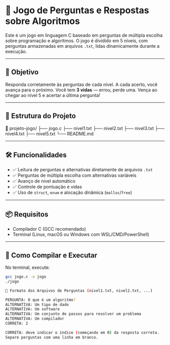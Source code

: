 # 🧠 Jogo de Perguntas e Respostas sobre Algoritmos

Este é um jogo em linguagem C baseado em perguntas de múltipla escolha sobre programação e algoritmos. O jogo é dividido em 5 níveis, com perguntas armazenadas em arquivos `.txt`, lidas dinamicamente durante a execução.

---

## 🎯 Objetivo

Responda corretamente às perguntas de cada nível. A cada acerto, você avança para o próximo. Você tem **3 vidas** — errou, perde uma. Vença ao chegar ao nível 5 e acertar a última pergunta!

---

## 📁 Estrutura do Projeto

📂 projeto-jogo/
├── jogo.c
├── nivel1.txt
├── nivel2.txt
├── nivel3.txt
├── nivel4.txt
├── nivel5.txt
└── README.md


---

## 🛠️ Funcionalidades

- ✅ Leitura de perguntas e alternativas diretamente de arquivos `.txt`
- ✅ Perguntas de múltipla escolha com alternativas variáveis
- ✅ Avanço de nível automático
- ✅ Controle de pontuação e vidas
- ✅ Uso de `struct`, `enum` e alocação dinâmica (`malloc`/`free`)

---

## 📦 Requisitos

- Compilador C (GCC recomendado)
- Terminal (Linux, macOS ou Windows com WSL/CMD/PowerShell)

---

## 🚀 Como Compilar e Executar

No terminal, execute:

```bash
gcc jogo.c -o jogo
./jogo

📄 Formato dos Arquivos de Perguntas (nivel1.txt, nivel2.txt, ...)

PERGUNTA: O que é um algoritmo?
ALTERNATIVA: Um tipo de dado
ALTERNATIVA: Um software
ALTERNATIVA: Um conjunto de passos para resolver um problema
ALTERNATIVA: Um compilador
CORRETA: 2

CORRETA: deve indicar o índice (começando em 0) da resposta correta.
Separe perguntas com uma linha em branco.